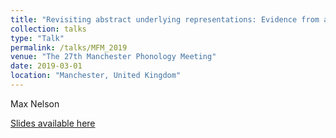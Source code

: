 ```yaml
---
title: "Revisiting abstract underlying representations: Evidence from a learning model of probabilistic URs"
collection: talks
type: "Talk"
permalink: /talks/MFM_2019
venue: "The 27th Manchester Phonology Meeting"
date: 2019-03-01
location: "Manchester, United Kingdom"
---
```

Max Nelson

[Slides available here](http://maxandrewnelson.github.io/files/MFM_Slides.pdf)


